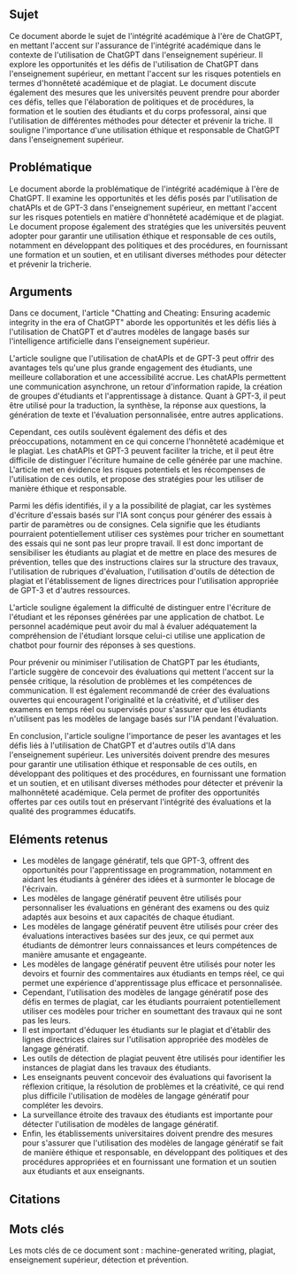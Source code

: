## Sujet
Ce document aborde le sujet de l'intégrité académique à l'ère de ChatGPT, en mettant l'accent sur l'assurance de l'intégrité académique dans le contexte de l'utilisation de ChatGPT dans l'enseignement supérieur. Il explore les opportunités et les défis de l'utilisation de ChatGPT dans l'enseignement supérieur, en mettant l'accent sur les risques potentiels en termes d'honnêteté académique et de plagiat. Le document discute également des mesures que les universités peuvent prendre pour aborder ces défis, telles que l'élaboration de politiques et de procédures, la formation et le soutien des étudiants et du corps professoral, ainsi que l'utilisation de différentes méthodes pour détecter et prévenir la triche. Il souligne l'importance d'une utilisation éthique et responsable de ChatGPT dans l'enseignement supérieur.
## Problématique
Le document aborde la problématique de l'intégrité académique à l'ère de ChatGPT. Il examine les opportunités et les défis posés par l'utilisation de chatAPIs et de GPT-3 dans l'enseignement supérieur, en mettant l'accent sur les risques potentiels en matière d'honnêteté académique et de plagiat. Le document propose également des stratégies que les universités peuvent adopter pour garantir une utilisation éthique et responsable de ces outils, notamment en développant des politiques et des procédures, en fournissant une formation et un soutien, et en utilisant diverses méthodes pour détecter et prévenir la tricherie.
## Arguments
Dans ce document, l'article "Chatting and Cheating: Ensuring academic integrity in the era of ChatGPT" aborde les opportunités et les défis liés à l'utilisation de ChatGPT et d'autres modèles de langage basés sur l'intelligence artificielle dans l'enseignement supérieur.

L'article souligne que l'utilisation de chatAPIs et de GPT-3 peut offrir des avantages tels qu'une plus grande engagement des étudiants, une meilleure collaboration et une accessibilité accrue. Les chatAPIs permettent une communication asynchrone, un retour d'information rapide, la création de groupes d'étudiants et l'apprentissage à distance. Quant à GPT-3, il peut être utilisé pour la traduction, la synthèse, la réponse aux questions, la génération de texte et l'évaluation personnalisée, entre autres applications.

Cependant, ces outils soulèvent également des défis et des préoccupations, notamment en ce qui concerne l'honnêteté académique et le plagiat. Les chatAPIs et GPT-3 peuvent faciliter la triche, et il peut être difficile de distinguer l'écriture humaine de celle générée par une machine. L'article met en évidence les risques potentiels et les récompenses de l'utilisation de ces outils, et propose des stratégies pour les utiliser de manière éthique et responsable.

Parmi les défis identifiés, il y a la possibilité de plagiat, car les systèmes d'écriture d'essais basés sur l'IA sont conçus pour générer des essais à partir de paramètres ou de consignes. Cela signifie que les étudiants pourraient potentiellement utiliser ces systèmes pour tricher en soumettant des essais qui ne sont pas leur propre travail. Il est donc important de sensibiliser les étudiants au plagiat et de mettre en place des mesures de prévention, telles que des instructions claires sur la structure des travaux, l'utilisation de rubriques d'évaluation, l'utilisation d'outils de détection de plagiat et l'établissement de lignes directrices pour l'utilisation appropriée de GPT-3 et d'autres ressources.

L'article souligne également la difficulté de distinguer entre l'écriture de l'étudiant et les réponses générées par une application de chatbot. Le personnel académique peut avoir du mal à évaluer adéquatement la compréhension de l'étudiant lorsque celui-ci utilise une application de chatbot pour fournir des réponses à ses questions.

Pour prévenir ou minimiser l'utilisation de ChatGPT par les étudiants, l'article suggère de concevoir des évaluations qui mettent l'accent sur la pensée critique, la résolution de problèmes et les compétences de communication. Il est également recommandé de créer des évaluations ouvertes qui encouragent l'originalité et la créativité, et d'utiliser des examens en temps réel ou supervisés pour s'assurer que les étudiants n'utilisent pas les modèles de langage basés sur l'IA pendant l'évaluation.

En conclusion, l'article souligne l'importance de peser les avantages et les défis liés à l'utilisation de ChatGPT et d'autres outils d'IA dans l'enseignement supérieur. Les universités doivent prendre des mesures pour garantir une utilisation éthique et responsable de ces outils, en développant des politiques et des procédures, en fournissant une formation et un soutien, et en utilisant diverses méthodes pour détecter et prévenir la malhonnêteté académique. Cela permet de profiter des opportunités offertes par ces outils tout en préservant l'intégrité des évaluations et la qualité des programmes éducatifs.
## Eléments retenus 
- Les modèles de langage génératif, tels que GPT-3, offrent des opportunités pour l'apprentissage en programmation, notamment en aidant les étudiants à générer des idées et à surmonter le blocage de l'écrivain.
- Les modèles de langage génératif peuvent être utilisés pour personnaliser les évaluations en générant des examens ou des quiz adaptés aux besoins et aux capacités de chaque étudiant.
- Les modèles de langage génératif peuvent être utilisés pour créer des évaluations interactives basées sur des jeux, ce qui permet aux étudiants de démontrer leurs connaissances et leurs compétences de manière amusante et engageante.
- Les modèles de langage génératif peuvent être utilisés pour noter les devoirs et fournir des commentaires aux étudiants en temps réel, ce qui permet une expérience d'apprentissage plus efficace et personnalisée.
- Cependant, l'utilisation des modèles de langage génératif pose des défis en termes de plagiat, car les étudiants pourraient potentiellement utiliser ces modèles pour tricher en soumettant des travaux qui ne sont pas les leurs.
- Il est important d'éduquer les étudiants sur le plagiat et d'établir des lignes directrices claires sur l'utilisation appropriée des modèles de langage génératif.
- Les outils de détection de plagiat peuvent être utilisés pour identifier les instances de plagiat dans les travaux des étudiants.
- Les enseignants peuvent concevoir des évaluations qui favorisent la réflexion critique, la résolution de problèmes et la créativité, ce qui rend plus difficile l'utilisation de modèles de langage génératif pour compléter les devoirs.
- La surveillance étroite des travaux des étudiants est importante pour détecter l'utilisation de modèles de langage génératif.
- Enfin, les établissements universitaires doivent prendre des mesures pour s'assurer que l'utilisation des modèles de langage génératif se fait de manière éthique et responsable, en développant des politiques et des procédures appropriées et en fournissant une formation et un soutien aux étudiants et aux enseignants.
## Citations

## Mots clés
Les mots clés de ce document sont : machine-generated writing, plagiat, enseignement supérieur, détection et prévention.